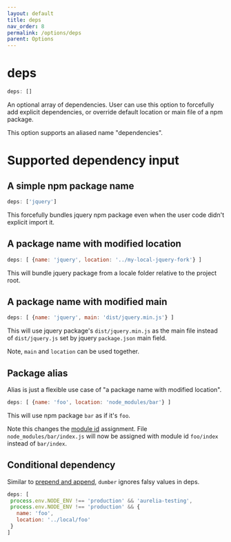 ```yaml
---
layout: default
title: deps
nav_order: 8
permalink: /options/deps
parent: Options
---
```


# deps

```js
deps: []
```

An optional array of dependencies. User can use this option to forcefully add explicit dependencies, or override default location or main file of a npm package.

This option supports an aliased name "dependencies".

# Supported dependency input

## A simple npm package name

```js
deps: ['jquery']
```

This forcefully bundles jquery npm package even when the user code didn't explicit import it.

## A package name with modified location

```js
deps: [ {name: 'jquery', location: '../my-local-jquery-fork'} ]
```

This will bundle jquery package from a locale folder relative to the project root.

## A package name with modified main

```js
deps: [ {name: 'jquery', main: 'dist/jquery.min.js'} ]
```

This will use jquery package's `dist/jquery.min.js` as the main file instead of `dist/jquery.js` set by jquery `package.json` main field.

Note, `main` and `location` can be used together.

## Package alias

Alias is just a flexible use case of "a package name with modified location".

```js
deps: [ {name: 'foo', location: 'node_modules/bar'} ]
```

This will use npm package `bar` as if it's `foo`.

Note this changes the [module id](../resources#above-surface-module-id) assignment. File `node_modules/bar/index.js` will now be assigned with module id `foo/index` instead of `bar/index`.

## Conditional dependency

Similar to [prepend and append](./prepend-and-append), `dumber` ignores falsy values in deps.

```js
deps: [
 process.env.NODE_ENV !== 'production' && 'aurelia-testing',
 process.env.NODE_ENV !== 'production' && {
   name: 'foo',
   location: '../local/foo'
 }
]
```
